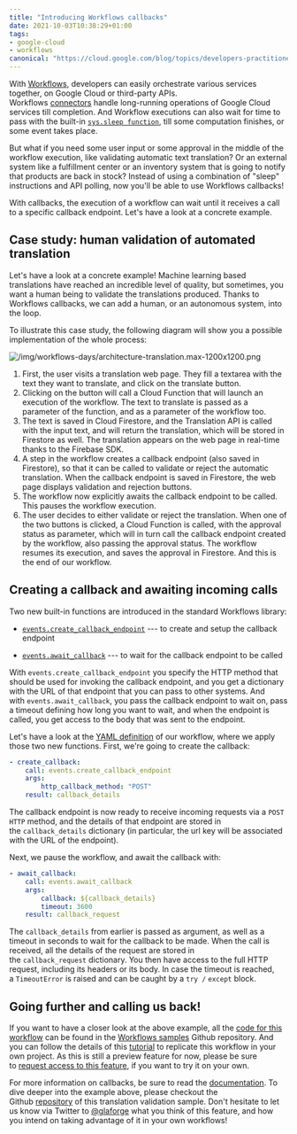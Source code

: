 ```yaml
---
title: "Introducing Workflows callbacks"
date: 2021-10-03T10:38:29+01:00
tags:
- google-cloud
- workflows
canonical: "https://cloud.google.com/blog/topics/developers-practitioners/introducing-workflows-callbacks"
---
```


With [Workflows](http://cloud.google.com/workflows), developers can easily orchestrate various services together, on Google Cloud or third-party APIs. Workflows [connectors](https://cloud.google.com/blog/topics/developers-practitioners/introducing-new-connectors-workflows) handle long-running operations of Google Cloud services till completion. And Workflow executions can also wait for time to pass with the built-in [`sys.sleep function`](https://cloud.google.com/workflows/docs/reference/stdlib/sys/sleep), till some computation finishes, or some event takes place. 

But what if you need some user input or some approval in the middle of the workflow execution, like validating automatic text translation? Or an external system like a fulfillment center or an inventory system that is going to notify that products are back in stock? Instead of using a combination of "sleep" instructions and API polling, now you'll be able to use Workflows callbacks! 

With callbacks, the execution of a workflow can wait until it receives a call to a specific callback endpoint. Let's have a look at a concrete example.

## Case study: human validation of automated translation

Let's have a look at a concrete example! Machine learning based translations have reached an incredible level of quality, but sometimes, you want a human being to validate the translations produced. Thanks to Workflows callbacks, we can add a human, or an autonomous system, into the loop.

To illustrate this case study, the following diagram will show you a possible implementation of the whole process:

![/img/workflows-days/architecture-translation.max-1200x1200.png](/img/workflows-days/architecture-translation.max-1200x1200.png)

1.  First, the user visits a translation web page. They fill a textarea with the text they want to translate, and click on the translate button.
2.  Clicking on the button will call a Cloud Function that will launch an execution of the workflow. The text to translate is passed as a parameter of the function, and as a parameter of the workflow too.
3.  The text is saved in Cloud Firestore, and the Translation API is called with the input text, and will return the translation, which will be stored in Firestore as well. The translation appears on the web page in real-time thanks to the Firebase SDK.
4.  A step in the workflow creates a callback endpoint (also saved in Firestore), so that it can be called to validate or reject the automatic translation. When the callback endpoint is saved in Firestore, the web page displays validation and rejection buttons.
5.  The workflow now explicitly awaits the callback endpoint to be called. This pauses the workflow execution.
6.  The user decides to either validate or reject the translation. When one of the two buttons is clicked, a Cloud Function is called, with the approval status as parameter, which will in turn call the callback endpoint created by the workflow, also passing the approval status. The workflow resumes its execution, and saves the approval in Firestore. And this is the end of our workflow.

## Creating a callback and awaiting incoming calls

Two new built-in functions are introduced in the standard Workflows library:

-   [`events.create_callback_endpoint`](https://cloud.google.com/workflows/docs/reference/stdlib/events/create_callback_endpoint) --- to create and setup the callback endpoint

-   [`events.await_callback`](https://cloud.google.com/workflows/docs/reference/stdlib/events/await_callback) --- to wait for the callback endpoint to be called

With `events.create_callback_endpoint` you specify the HTTP method that should be used for invoking the callback endpoint, and you get a dictionary with the URL of that endpoint that you can pass to other systems. And with `events.await_callback`, you pass the callback endpoint to wait on, pass a timeout defining how long you want to wait, and when the endpoint is called, you get access to the body that was sent to the endpoint.

Let's have a look at the [YAML definition](https://github.com/GoogleCloudPlatform/workflows-demos/blob/master/callback-translation/translation-validation.yaml#L73) of our workflow, where we apply those two new functions. First, we're going to create the callback:

```yaml
- create_callback:
    call: events.create_callback_endpoint
    args:
        http_callback_method: "POST"
    result: callback_details
```

The callback endpoint is now ready to receive incoming requests via a `POST HTTP` method, and the details of that endpoint are stored in the `callback_details` dictionary (in particular, the url key will be associated with the URL of the endpoint).

Next, we pause the workflow, and await the callback with:

```yaml
- await_callback:
    call: events.await_callback
    args:
        callback: ${callback_details}
        timeout: 3600
    result: callback_request
```

The `callback_details` from earlier is passed as argument, as well as a timeout in seconds to wait for the callback to be made. When the call is received, all the details of the request are stored in the `callback_request` dictionary. You then have access to the full HTTP request, including its headers or its body. In case the timeout is reached, a `TimeoutError` is raised and can be caught by a `try /` `except` block.

## Going further and calling us back!

If you want to have a closer look at the above example, all the [code for this workflow](https://github.com/GoogleCloudPlatform/workflows-demos/blob/master/callback-translation/translation-validation.yaml) can be found in the [Workflows samples](https://github.com/GoogleCloudPlatform/workflows-demos/) Github repository. And you can follow the details of this [tutorial](https://cloud.google.com/workflows/docs/tutorial-callbacks-firestore) to replicate this workflow in your own project. As this is still a preview feature for now, please be sure to [request access to this feature](https://docs.google.com/forms/d/e/1FAIpQLSdgwrSV8Y4xZv_tvI6X2JEGX1-ty9yizv3_EAOVHWVKXvDLEA/viewform), if you want to try it on your own.

For more information on callbacks, be sure to read the [documentation](https://cloud.google.com/workflows/docs/creating-callback-endpoints). To dive deeper into the example above, please checkout the Github [repository](https://github.com/GoogleCloudPlatform/workflows-demos/tree/master/callback-translation) of this translation validation sample. Don't hesitate to let us know via Twitter to [@glaforge](http://twitter.com/glaforge) what you think of this feature, and how you intend on taking advantage of it in your own workflows!

[](https://cloud.google.com/blog/topics/developers-practitioners/introducing-new-connectors-workflows)